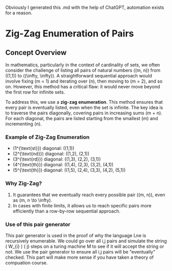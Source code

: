 Obviously I generated this .md with the help of ChatGPT, automation exists for a reason.

# Zig-Zag Enumeration of Pairs

## Concept Overview

In mathematics, particularly in the context of cardinality of sets, we often consider the challenge of listing all pairs of natural numbers \((m, n)\) from \((1,1)\) to \((\infty, \infty)\). 
A straightforward sequential approach would involve fixing \(m = 1\) and iterating over \(n\), then moving to \(m = 2\), and so on. However,
this method has a critical flaw: it would never move beyond the first row for infinite sets.

To address this, we use a **zig-zag enumeration**. 
This method ensures that every pair is eventually listed, even when the set is infinite. 
The key idea is to traverse the pairs diagonally, covering pairs in increasing sums \(m + n\). For each diagonal, the pairs are listed starting from the smallest \(m\) and incrementing \(n\).

### Example of Zig-Zag Enumeration
- \(1^{\text{st}}\) diagonal: \((1,1)\)
- \(2^{\text{nd}}\) diagonal: \((1,2), (2,1)\)
- \(3^{\text{rd}}\) diagonal: \((1,3), (2,2), (3,1)\)
- \(4^{\text{th}}\) diagonal: \((1,4), (2,3), (3,2), (4,1)\)
- \(5^{\text{th}}\) diagonal: \((1,5), (2,4), (3,3), (4,2), (5,1)\)

### Why Zig-Zag?
1. It guarantees that we eventually reach every possible pair \((m, n)\), even as \(m, n \to \infty\).
2. In cases with finite limits, it allows us to reach specific pairs more efficiently than a row-by-row sequential approach.



### Use of this pair generator

This pair generator is used in the proof of why the language Lne is recursively enumerable.
We could go over all i,j pairs and simulate the string \( W_{i} \) \( j\) steps on a turing machine M to see if it will accept the string or not.
We use the pair generator to ensure all i,j pairs will be "eventually" checked.
This part will make more sense if you have taken a theory of compuation course.

